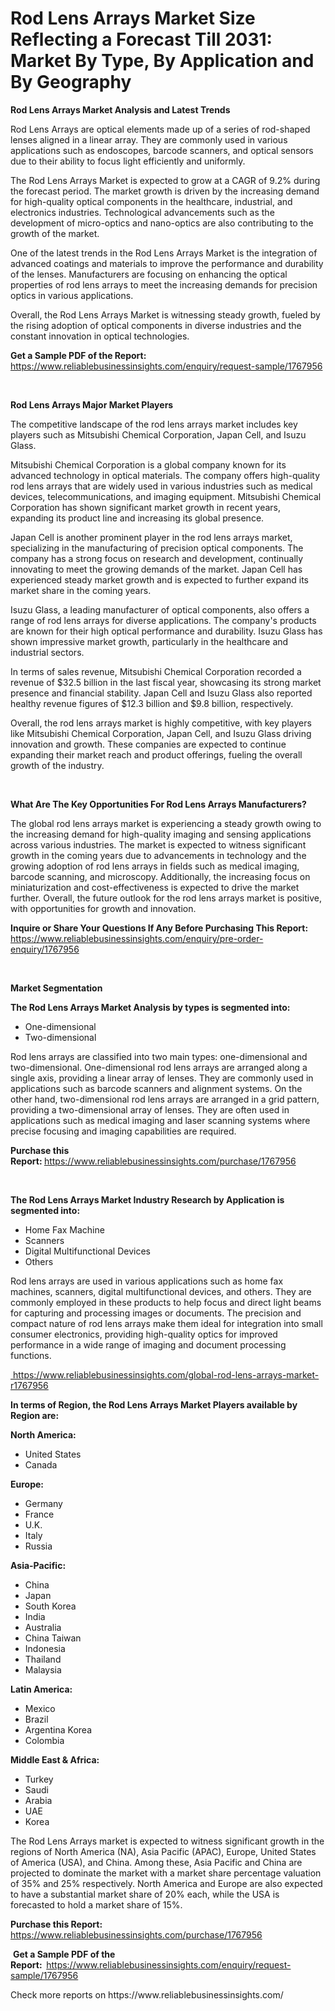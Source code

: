 <p><h1>Rod Lens Arrays Market Size Reflecting a Forecast Till 2031: Market By Type, By Application and By Geography</h1></p><p><strong>Rod Lens Arrays Market Analysis and Latest Trends</strong></p>
<p><p>Rod Lens Arrays are optical elements made up of a series of rod-shaped lenses aligned in a linear array. They are commonly used in various applications such as endoscopes, barcode scanners, and optical sensors due to their ability to focus light efficiently and uniformly.</p><p>The Rod Lens Arrays Market is expected to grow at a CAGR of 9.2% during the forecast period. The market growth is driven by the increasing demand for high-quality optical components in the healthcare, industrial, and electronics industries. Technological advancements such as the development of micro-optics and nano-optics are also contributing to the growth of the market.</p><p>One of the latest trends in the Rod Lens Arrays Market is the integration of advanced coatings and materials to improve the performance and durability of the lenses. Manufacturers are focusing on enhancing the optical properties of rod lens arrays to meet the increasing demands for precision optics in various applications.</p><p>Overall, the Rod Lens Arrays Market is witnessing steady growth, fueled by the rising adoption of optical components in diverse industries and the constant innovation in optical technologies.</p></p>
<p><strong>Get a Sample PDF of the Report:&nbsp;</strong> <a href="https://www.reliablebusinessinsights.com/enquiry/request-sample/1767956">https://www.reliablebusinessinsights.com/enquiry/request-sample/1767956</a></p>
<p>&nbsp;</p>
<p><strong>Rod Lens Arrays Major Market Players</strong></p>
<p><p>The competitive landscape of the rod lens arrays market includes key players such as Mitsubishi Chemical Corporation, Japan Cell, and Isuzu Glass. </p><p>Mitsubishi Chemical Corporation is a global company known for its advanced technology in optical materials. The company offers high-quality rod lens arrays that are widely used in various industries such as medical devices, telecommunications, and imaging equipment. Mitsubishi Chemical Corporation has shown significant market growth in recent years, expanding its product line and increasing its global presence.</p><p>Japan Cell is another prominent player in the rod lens arrays market, specializing in the manufacturing of precision optical components. The company has a strong focus on research and development, continually innovating to meet the growing demands of the market. Japan Cell has experienced steady market growth and is expected to further expand its market share in the coming years.</p><p>Isuzu Glass, a leading manufacturer of optical components, also offers a range of rod lens arrays for diverse applications. The company's products are known for their high optical performance and durability. Isuzu Glass has shown impressive market growth, particularly in the healthcare and industrial sectors.</p><p>In terms of sales revenue, Mitsubishi Chemical Corporation recorded a revenue of $32.5 billion in the last fiscal year, showcasing its strong market presence and financial stability. Japan Cell and Isuzu Glass also reported healthy revenue figures of $12.3 billion and $9.8 billion, respectively.</p><p>Overall, the rod lens arrays market is highly competitive, with key players like Mitsubishi Chemical Corporation, Japan Cell, and Isuzu Glass driving innovation and growth. These companies are expected to continue expanding their market reach and product offerings, fueling the overall growth of the industry.</p></p>
<p>&nbsp;</p>
<p><strong>What Are The Key Opportunities For Rod Lens Arrays Manufacturers?</strong></p>
<p><p>The global rod lens arrays market is experiencing a steady growth owing to the increasing demand for high-quality imaging and sensing applications across various industries. The market is expected to witness significant growth in the coming years due to advancements in technology and the growing adoption of rod lens arrays in fields such as medical imaging, barcode scanning, and microscopy. Additionally, the increasing focus on miniaturization and cost-effectiveness is expected to drive the market further. Overall, the future outlook for the rod lens arrays market is positive, with opportunities for growth and innovation.</p></p>
<p><strong>Inquire or Share Your Questions If Any Before Purchasing This Report:</strong> <a href="https://www.reliablebusinessinsights.com/enquiry/pre-order-enquiry/1767956">https://www.reliablebusinessinsights.com/enquiry/pre-order-enquiry/1767956</a></p>
<p>&nbsp;</p>
<p><strong>Market Segmentation</strong></p>
<p><strong>The Rod Lens Arrays Market Analysis by types is segmented into:</strong></p>
<p><ul><li>One-dimensional</li><li>Two-dimensional</li></ul></p>
<p><p>Rod lens arrays are classified into two main types: one-dimensional and two-dimensional. One-dimensional rod lens arrays are arranged along a single axis, providing a linear array of lenses. They are commonly used in applications such as barcode scanners and alignment systems. On the other hand, two-dimensional rod lens arrays are arranged in a grid pattern, providing a two-dimensional array of lenses. They are often used in applications such as medical imaging and laser scanning systems where precise focusing and imaging capabilities are required.</p></p>
<p><strong>Purchase this Report:&nbsp;</strong><a href="https://www.reliablebusinessinsights.com/purchase/1767956">https://www.reliablebusinessinsights.com/purchase/1767956</a></p>
<p>&nbsp;</p>
<p><strong>The Rod Lens Arrays Market Industry Research by Application is segmented into:</strong></p>
<p><ul><li>Home Fax Machine</li><li>Scanners</li><li>Digital Multifunctional Devices</li><li>Others</li></ul></p>
<p><p>Rod lens arrays are used in various applications such as home fax machines, scanners, digital multifunctional devices, and others. They are commonly employed in these products to help focus and direct light beams for capturing and processing images or documents. The precision and compact nature of rod lens arrays make them ideal for integration into small consumer electronics, providing high-quality optics for improved performance in a wide range of imaging and document processing functions.</p></p>
<p><a href="https://www.reliablebusinessinsights.com/global-rod-lens-arrays-market-r1767956">&nbsp;https://www.reliablebusinessinsights.com/global-rod-lens-arrays-market-r1767956</a></p>
<p><strong>In terms of Region, the Rod Lens Arrays Market Players available by Region are:</strong></p>
<p>
    <p> <strong> North America: </strong>
        <ul>
            <li>United States</li>
            <li>Canada</li>
        </ul>
        </p> 
    <p> <strong> Europe: </strong>
        <ul>
            <li>Germany</li>
            <li>France</li>
            <li>U.K.</li>
            <li>Italy</li>
            <li>Russia</li>
        </ul>
        </p> 
    <p> <strong> Asia-Pacific: </strong>
        <ul>
            <li>China</li>
            <li>Japan</li>
            <li>South Korea</li>
            <li>India</li>
            <li>Australia</li>
            <li>China Taiwan</li>
            <li>Indonesia</li>
            <li>Thailand</li>
            <li>Malaysia</li>
        </ul>
        </p> 
    <p> <strong> Latin America: </strong>
        <ul>
            <li>Mexico</li>
            <li>Brazil</li>
            <li>Argentina Korea</li>
            <li>Colombia</li>
        </ul>
        </p> 
    <p> <strong> Middle East & Africa: </strong>
        <ul>
            <li>Turkey</li>
            <li>Saudi</li>
            <li>Arabia</li>
            <li>UAE</li>
            <li>Korea</li>
        </ul>
    </p>
    </p>
<p><p>The Rod Lens Arrays market is expected to witness significant growth in the regions of North America (NA), Asia Pacific (APAC), Europe, United States of America (USA), and China. Among these, Asia Pacific and China are projected to dominate the market with a market share percentage valuation of 35% and 25% respectively. North America and Europe are also expected to have a substantial market share of 20% each, while the USA is forecasted to hold a market share of 15%.</p></p>
<p><strong>Purchase this Report: </strong><a href="https://www.reliablebusinessinsights.com/purchase/1767956">https://www.reliablebusinessinsights.com/purchase/1767956</a></p>
<p>&nbsp;<strong>Get a Sample PDF of the Report:&nbsp;&nbsp;</strong><a href="https://www.reliablebusinessinsights.com/enquiry/request-sample/1767956">https://www.reliablebusinessinsights.com/enquiry/request-sample/1767956</a></p>
<p><strong></strong></p>
<p>Check more reports on https://www.reliablebusinessinsights.com/</p>